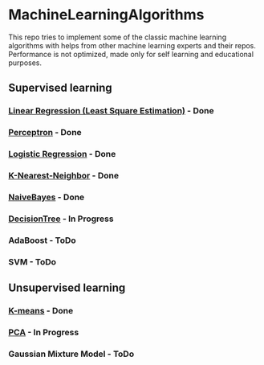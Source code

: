 # MachineLearningAlgorithms
This repo tries to implement some of the classic machine learning algorithms with helps from other machine learning experts and their repos.
Performance is not optimized, made only for self learning and educational purposes.

## Supervised learning
### [Linear Regression (Least Square Estimation)](https://github.com/ss892714028/MachineLearningAlgorithmsWithPython/blob/master/Core/LinearRegression.py) - Done
### [Perceptron](https://github.com/ss892714028/MachineLearningAlgorithmsWithPython/blob/master/Core/Perceptron.py) - Done
### [Logistic Regression](https://github.com/ss892714028/MachineLearningAlgorithmsWithPython/blob/master/Core/LogisticRegression.py) - Done
### [K-Nearest-Neighbor](https://github.com/ss892714028/MachineLearningAlgorithmsWithPython/blob/master/Core/KNN.py) - Done
### [NaiveBayes](https://github.com/ss892714028/MachineLearningAlgorithmsWithPython/blob/master/Core/Naive_bayes.py) - Done
### [DecisionTree](https://github.com/ss892714028/MachineLearningAlgorithmsWithPython/blob/master/Core/DecisionTree.py) - In Progress
### AdaBoost - ToDo
### SVM - ToDo

## Unsupervised learning
### [K-means](https://github.com/ss892714028/MachineLearningAlgorithmsWithPython/blob/master/Core/K-means.py) - Done
### [PCA](https://github.com/ss892714028/MachineLearningAlgorithmsWithPython/blob/master/Core/PCA.py) - In Progress
### Gaussian Mixture Model - ToDo

